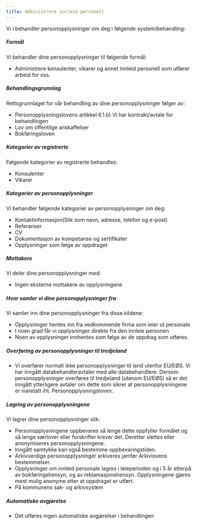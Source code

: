 ```yaml
---
title: Administrere innleid personell
---
```



  

Vi i behandler personopplysninger om deg i følgende system/behandling:

  

##### Formål

Vi behandler dine personopplysninger til følgende formål:

*   Administrere konsulenter, vikarer og annet innleid personell som utfører arbeid for oss.

##### Behandlingsgrunnlag

Rettsgrunnlaget for vår behandling av dine personopplysninger følger av:

*   Personopplysningslovens artikkel 6.1.b) Vi har kontrakt/avtale for behandlingen
*   Lov om offentlige anskaffelser
*   Bokføringsloven

##### Kategorier av registrerte

Følgende kategorier av registrerte behandles:

*   Konsulenter
*   Vikarer

##### Kategorier av personopplysninger

Vi behandler følgende kategorier av personopplysninger om deg:

*   Kontaktinformasjon(Slik som navn, adresse, telefon og e-post)
*   Referanser
*   CV
*   Dokumentasjon av kompetanse og sertifikater
*   Opplysninger som følge av oppdraget

##### Mottakere

Vi deler dine personopplysninger med:

*   Ingen eksterne mottakere av opplysningene

##### Hvor samler vi dine personopplysninger fra

Vi samler inn dine personopplysninger fra disse kildene:

*   Opplysninger hentes inn fra vedkommende firma som leier ut personale
*   I noen grad får vi opplysninger direkte fra den innleie personen
*   Noen av opplysninger innhentes som følge av de oppdrag som utføres.

##### Overføring av personopplysninger til tredjeland

*   Vi overfører normalt ikke personopplysninger til land utenfor EU/EØS. Vi har inngått databehandleravtaler med alle databehandlere. Dersom personopplysninger overføres til tredjeland (utenom EU/EØS) så er det inngått ytterligere avtaler om dette som sikrer at personopplysningene er ivaretatt iht. Personopplysningsloven.

##### Lagring av personopplysningene

Vi lagrer dine personopplysninger slik:

*   Personopplysningene oppbevares så lenge dette oppfyller formålet og så lenge særlover eller forskrifter krever det. Deretter slettes eller anonymiseres personopplysningene.
*   Inngått samtykke kan også bestemme oppbevaringstiden.
*   Arkivverdige personopplysninger arkiveres jamfør Arkivlovens bestemmelser.
*   Opplysninger om innleid personale lagres i leieperioden og i 5 år etterpå av bokføringshensyn, og av reklamasjonshensyn. Opplysningene gjøres mest mulig anonyme etter at oppdraget er utført.
*   På kommunens sak- og arkivsystem

##### Automatiske avgjørelse

*   Det utføres ingen automatiske avgjørelser i behandlingen